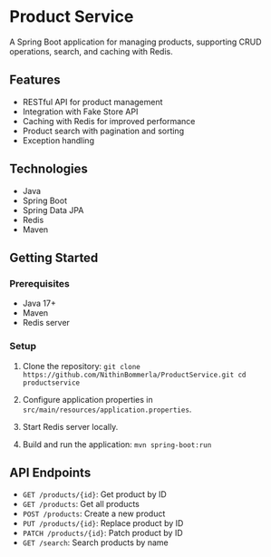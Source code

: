 # Product Service

A Spring Boot application for managing products, supporting CRUD operations, search, and caching with Redis.

## Features

- RESTful API for product management
- Integration with Fake Store API
- Caching with Redis for improved performance
- Product search with pagination and sorting
- Exception handling

## Technologies

- Java
- Spring Boot
- Spring Data JPA
- Redis
- Maven

## Getting Started

### Prerequisites

- Java 17+
- Maven
- Redis server

### Setup

1. Clone the repository:
    `git clone https://github.com/NithinBommerla/ProductService.git cd productservice`

2. Configure application properties in
    `src/main/resources/application.properties`.

3. Start Redis server locally.

4. Build and run the application:
```mvn spring-boot:run```

## API Endpoints

- `GET /products/{id}`: Get product by ID
- `GET /products`: Get all products
- `POST /products`: Create a new product
- `PUT /products/{id}`: Replace product by ID
- `PATCH /products/{id}`: Patch product by ID
- `GET /search`: Search products by name
